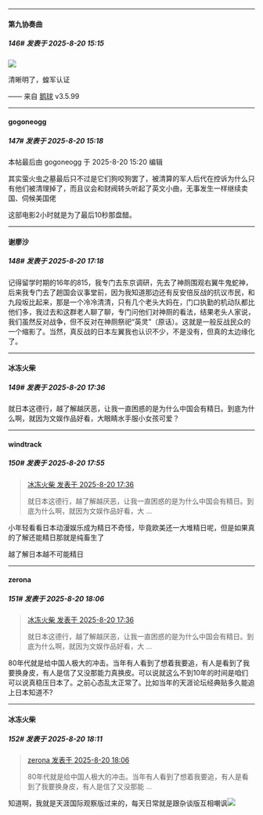 ﻿
*****

####  第九协奏曲  
##### 146#       发表于 2025-8-20 15:15

<img src="https://p.sda1.dev/26/c01a7e48ccf209de014abe79dcf02da8/image.jpg" referrerpolicy="no-referrer">

清晰明了，蝗军认证

—— 来自 [鹅球](https://www.pgyer.com/GcUxKd4w) v3.5.99


*****

####  gogoneogg  
##### 147#       发表于 2025-8-20 15:18

 本帖最后由 gogoneogg 于 2025-8-20 15:20 编辑 

其实萤火虫之墓最后只不过是它们狗咬狗罢了，被清算的军人后代在控诉为什么只有他们被清理掉了，而且议会和财阀转头听起了英文小曲，无事发生一样继续卖国、伺候美国佬

这部电影2小时就是为了最后10秒那盘醋。


*****

####  谢廖沙  
##### 148#       发表于 2025-8-20 17:18

记得留学时期的16年的815，我专门去东京调研，先去了神厕围观右翼牛鬼蛇神，后来我专门去了趟国会议事堂前，因为我知道那边还有反安倍反战的抗议市民，和九段坂比起来，那是一个冷冷清清，只有几个老头大妈在，门口执勤的机动队都比他们多，我过去和这群老人聊了聊，专门问他们对神厕的看法，结果老头人家说，我们虽然反对战争，但不反对在神厕祭祀“英灵”（原话）。这就是一般反战民众的一个缩影了。当然，真反战的日本左翼我也认识不少，不是没有，但真的太边缘化了。


*****

####  冰冻火柴  
##### 149#       发表于 2025-8-20 17:36

就日本这德行，越了解越厌恶，让我一直困惑的是为什么中国会有精日。到底为什么啊，就因为文娱作品好看，大眼睛水手服小女孩可爱？


*****

####  windtrack  
##### 150#       发表于 2025-8-20 17:55

<blockquote><a href="httphttps://stage1st.com/2b/forum.php?mod=redirect&amp;goto=findpost&amp;pid=68296034&amp;ptid=2258641" target="_blank">冰冻火柴 发表于 2025-8-20 17:36</a>

就日本这德行，越了解越厌恶，让我一直困惑的是为什么中国会有精日。到底为什么啊，就因为文娱作品好看，大 ...</blockquote>
小年轻看看日本动漫娱乐成为精日不奇怪，毕竟欧美还一大堆精日呢，但是如果真的了解还能精日那就是纯畜生了

越了解日本越不可能精日


*****

####  zerona  
##### 151#       发表于 2025-8-20 18:06

<blockquote><a href="httphttps://stage1st.com/2b/forum.php?mod=redirect&amp;goto=findpost&amp;pid=68296034&amp;ptid=2258641" target="_blank">冰冻火柴 发表于 2025-8-20 17:36</a>

就日本这德行，越了解越厌恶，让我一直困惑的是为什么中国会有精日。到底为什么啊，就因为文娱作品好看，大 ...</blockquote>
80年代就是给中国人极大的冲击。当年有人看到了想着我要追，有人是看到了我要换身皮，有人是信了又没那能力真换皮。可以说就这么不到10年的时间是咱们可以说真稳压日本了。之前心态乱太正常了。比如当年的天涯论坛经典贴多久能追上日本知道不?

*****

####  冰冻火柴  
##### 152#       发表于 2025-8-20 18:11

<blockquote><a href="httphttps://stage1st.com/2b/forum.php?mod=redirect&amp;goto=findpost&amp;pid=68296156&amp;ptid=2258641" target="_blank">zerona 发表于 2025-8-20 18:06</a>

80年代就是给中国人极大的冲击。当年有人看到了想着我要追，有人是看到了我要换身皮，有人是信了又没那能 ...</blockquote>
知道啊，我就是天涯国际观察版过来的，每天日常就是跟杂谈版互相嘲讽<img src="https://static.stage1st.com/image/smiley/face2017/067.png" referrerpolicy="no-referrer">

